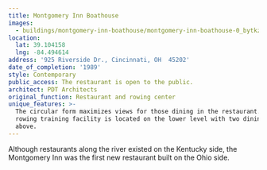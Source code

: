 ```yaml
---
title: Montgomery Inn Boathouse
images:
  - buildings/montgomery-inn-boathouse/montgomery-inn-boathouse-0_bytkzz
location:
  lat: 39.104158
  lng: -84.494614
address: '925 Riverside Dr., Cincinnati, OH  45202'
date_of_completion: '1989'
style: Contemporary
public_access: The restaurant is open to the public.
architect: PDT Architects
original_function: Restaurant and rowing center
unique_features: >-
  The circular form maximizes views for those dining in the restaurant.  A
  rowing training facility is located on the lower level with two dining floors
  above.
---
```


Although restaurants along the river existed on the Kentucky side, the Montgomery Inn was the first new restaurant built on the Ohio side.
